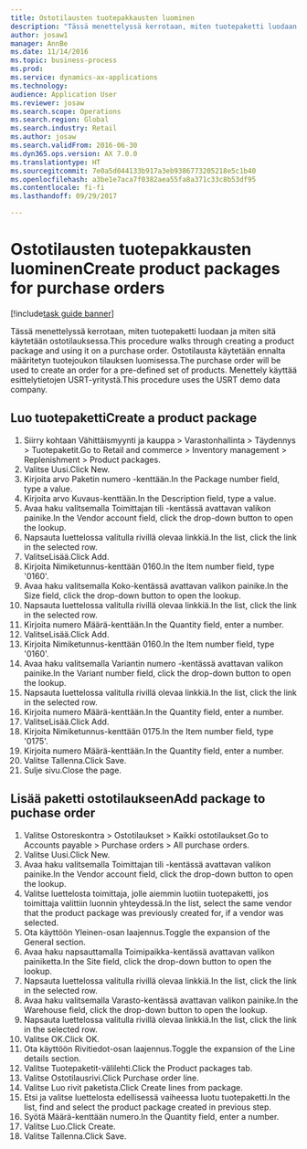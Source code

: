 ```yaml
--- 
title: Ostotilausten tuotepakkausten luominen
description: "Tässä menettelyssä kerrotaan, miten tuotepaketti luodaan ja miten sitä käytetään ostotilauksessa."
author: josaw1
manager: AnnBe
ms.date: 11/14/2016
ms.topic: business-process
ms.prod: 
ms.service: dynamics-ax-applications
ms.technology: 
audience: Application User
ms.reviewer: josaw
ms.search.scope: Operations
ms.search.region: Global
ms.search.industry: Retail
ms.author: josaw
ms.search.validFrom: 2016-06-30
ms.dyn365.ops.version: AX 7.0.0
ms.translationtype: HT
ms.sourcegitcommit: 7e0a5d044133b917a3eb9386773205218e5c1b40
ms.openlocfilehash: a3be1e7aca7f0382aea55fa8a371c33c8b53df95
ms.contentlocale: fi-fi
ms.lasthandoff: 09/29/2017

---
```

# <a name="create-product-packages-for-purchase-orders"></a><span data-ttu-id="8be9e-103">Ostotilausten tuotepakkausten luominen</span><span class="sxs-lookup"><span data-stu-id="8be9e-103">Create product packages for purchase orders</span></span>

[!include[task guide banner](../includes/task-guide-banner.md)]

<span data-ttu-id="8be9e-104">Tässä menettelyssä kerrotaan, miten tuotepaketti luodaan ja miten sitä käytetään ostotilauksessa.</span><span class="sxs-lookup"><span data-stu-id="8be9e-104">This procedure walks through creating a product package and using it on a purchase order.</span></span> <span data-ttu-id="8be9e-105">Ostotilausta käytetään ennalta määritetyn tuotejoukon tilauksen luomisessa.</span><span class="sxs-lookup"><span data-stu-id="8be9e-105">The purchase order will be used to create an order for a pre-defined set of products.</span></span> <span data-ttu-id="8be9e-106">Menettely käyttää esittelytietojen USRT-yritystä.</span><span class="sxs-lookup"><span data-stu-id="8be9e-106">This procedure uses the USRT demo data company.</span></span>


## <a name="create-a-product-package"></a><span data-ttu-id="8be9e-107">Luo tuotepaketti</span><span class="sxs-lookup"><span data-stu-id="8be9e-107">Create a product package</span></span>
1. <span data-ttu-id="8be9e-108">Siirry kohtaan Vähittäismyynti ja kauppa > Varastonhallinta > Täydennys > Tuotepaketit.</span><span class="sxs-lookup"><span data-stu-id="8be9e-108">Go to Retail and commerce > Inventory management > Replenishment > Product packages.</span></span>
2. <span data-ttu-id="8be9e-109">Valitse Uusi.</span><span class="sxs-lookup"><span data-stu-id="8be9e-109">Click New.</span></span>
3. <span data-ttu-id="8be9e-110">Kirjoita arvo Paketin numero -kenttään.</span><span class="sxs-lookup"><span data-stu-id="8be9e-110">In the Package number field, type a value.</span></span>
4. <span data-ttu-id="8be9e-111">Kirjoita arvo Kuvaus-kenttään.</span><span class="sxs-lookup"><span data-stu-id="8be9e-111">In the Description field, type a value.</span></span>
5. <span data-ttu-id="8be9e-112">Avaa haku valitsemalla Toimittajan tili -kentässä avattavan valikon painike.</span><span class="sxs-lookup"><span data-stu-id="8be9e-112">In the Vendor account field, click the drop-down button to open the lookup.</span></span>
6. <span data-ttu-id="8be9e-113">Napsauta luettelossa valitulla rivillä olevaa linkkiä.</span><span class="sxs-lookup"><span data-stu-id="8be9e-113">In the list, click the link in the selected row.</span></span>
7. <span data-ttu-id="8be9e-114">ValitseLisää.</span><span class="sxs-lookup"><span data-stu-id="8be9e-114">Click Add.</span></span>
8. <span data-ttu-id="8be9e-115">Kirjoita Nimiketunnus-kenttään 0160.</span><span class="sxs-lookup"><span data-stu-id="8be9e-115">In the Item number field, type '0160'.</span></span>
9. <span data-ttu-id="8be9e-116">Avaa haku valitsemalla Koko-kentässä avattavan valikon painike.</span><span class="sxs-lookup"><span data-stu-id="8be9e-116">In the Size field, click the drop-down button to open the lookup.</span></span>
10. <span data-ttu-id="8be9e-117">Napsauta luettelossa valitulla rivillä olevaa linkkiä.</span><span class="sxs-lookup"><span data-stu-id="8be9e-117">In the list, click the link in the selected row.</span></span>
11. <span data-ttu-id="8be9e-118">Kirjoita numero Määrä-kenttään.</span><span class="sxs-lookup"><span data-stu-id="8be9e-118">In the Quantity field, enter a number.</span></span>
12. <span data-ttu-id="8be9e-119">ValitseLisää.</span><span class="sxs-lookup"><span data-stu-id="8be9e-119">Click Add.</span></span>
13. <span data-ttu-id="8be9e-120">Kirjoita Nimiketunnus-kenttään 0160.</span><span class="sxs-lookup"><span data-stu-id="8be9e-120">In the Item number field, type '0160'.</span></span>
14. <span data-ttu-id="8be9e-121">Avaa haku valitsemalla Variantin numero -kentässä avattavan valikon painike.</span><span class="sxs-lookup"><span data-stu-id="8be9e-121">In the Variant number field, click the drop-down button to open the lookup.</span></span>
15. <span data-ttu-id="8be9e-122">Napsauta luettelossa valitulla rivillä olevaa linkkiä.</span><span class="sxs-lookup"><span data-stu-id="8be9e-122">In the list, click the link in the selected row.</span></span>
16. <span data-ttu-id="8be9e-123">Kirjoita numero Määrä-kenttään.</span><span class="sxs-lookup"><span data-stu-id="8be9e-123">In the Quantity field, enter a number.</span></span>
17. <span data-ttu-id="8be9e-124">ValitseLisää.</span><span class="sxs-lookup"><span data-stu-id="8be9e-124">Click Add.</span></span>
18. <span data-ttu-id="8be9e-125">Kirjoita Nimiketunnus-kenttään 0175.</span><span class="sxs-lookup"><span data-stu-id="8be9e-125">In the Item number field, type '0175'.</span></span>
19. <span data-ttu-id="8be9e-126">Kirjoita numero Määrä-kenttään.</span><span class="sxs-lookup"><span data-stu-id="8be9e-126">In the Quantity field, enter a number.</span></span>
20. <span data-ttu-id="8be9e-127">Valitse Tallenna.</span><span class="sxs-lookup"><span data-stu-id="8be9e-127">Click Save.</span></span>
21. <span data-ttu-id="8be9e-128">Sulje sivu.</span><span class="sxs-lookup"><span data-stu-id="8be9e-128">Close the page.</span></span>

## <a name="add-package-to-puchase-order"></a><span data-ttu-id="8be9e-129">Lisää paketti ostotilaukseen</span><span class="sxs-lookup"><span data-stu-id="8be9e-129">Add package to puchase order</span></span>
1. <span data-ttu-id="8be9e-130">Valitse Ostoreskontra > Ostotilaukset > Kaikki ostotilaukset.</span><span class="sxs-lookup"><span data-stu-id="8be9e-130">Go to Accounts payable > Purchase orders > All purchase orders.</span></span>
2. <span data-ttu-id="8be9e-131">Valitse Uusi.</span><span class="sxs-lookup"><span data-stu-id="8be9e-131">Click New.</span></span>
3. <span data-ttu-id="8be9e-132">Avaa haku valitsemalla Toimittajan tili -kentässä avattavan valikon painike.</span><span class="sxs-lookup"><span data-stu-id="8be9e-132">In the Vendor account field, click the drop-down button to open the lookup.</span></span>
4. <span data-ttu-id="8be9e-133">Valitse luettelosta toimittaja, jolle aiemmin luotiin tuotepaketti, jos toimittaja valittiin luonnin yhteydessä.</span><span class="sxs-lookup"><span data-stu-id="8be9e-133">In the list, select the same vendor that the product package was previously created for, if a vendor was selected.</span></span>
5. <span data-ttu-id="8be9e-134">Ota käyttöön Yleinen-osan laajennus.</span><span class="sxs-lookup"><span data-stu-id="8be9e-134">Toggle the expansion of the General section.</span></span>
6. <span data-ttu-id="8be9e-135">Avaa haku napsauttamalla Toimipaikka-kentässä avattavan valikon painiketta.</span><span class="sxs-lookup"><span data-stu-id="8be9e-135">In the Site field, click the drop-down button to open the lookup.</span></span>
7. <span data-ttu-id="8be9e-136">Napsauta luettelossa valitulla rivillä olevaa linkkiä.</span><span class="sxs-lookup"><span data-stu-id="8be9e-136">In the list, click the link in the selected row.</span></span>
8. <span data-ttu-id="8be9e-137">Avaa haku valitsemalla Varasto-kentässä avattavan valikon painike.</span><span class="sxs-lookup"><span data-stu-id="8be9e-137">In the Warehouse field, click the drop-down button to open the lookup.</span></span>
9. <span data-ttu-id="8be9e-138">Napsauta luettelossa valitulla rivillä olevaa linkkiä.</span><span class="sxs-lookup"><span data-stu-id="8be9e-138">In the list, click the link in the selected row.</span></span>
10. <span data-ttu-id="8be9e-139">Valitse OK.</span><span class="sxs-lookup"><span data-stu-id="8be9e-139">Click OK.</span></span>
11. <span data-ttu-id="8be9e-140">Ota käyttöön Rivitiedot-osan laajennus.</span><span class="sxs-lookup"><span data-stu-id="8be9e-140">Toggle the expansion of the Line details section.</span></span>
12. <span data-ttu-id="8be9e-141">Valitse Tuotepaketit-välilehti.</span><span class="sxs-lookup"><span data-stu-id="8be9e-141">Click the Product packages tab.</span></span>
13. <span data-ttu-id="8be9e-142">Valitse Ostotilausrivi.</span><span class="sxs-lookup"><span data-stu-id="8be9e-142">Click Purchase order line.</span></span>
14. <span data-ttu-id="8be9e-143">Valitse Luo rivit paketista.</span><span class="sxs-lookup"><span data-stu-id="8be9e-143">Click Create lines from package.</span></span>
15. <span data-ttu-id="8be9e-144">Etsi ja valitse luettelosta edellisessä vaiheessa luotu tuotepaketti.</span><span class="sxs-lookup"><span data-stu-id="8be9e-144">In the list, find and select the product package created in previous step.</span></span>
16. <span data-ttu-id="8be9e-145">Syötä Määrä-kenttään numero.</span><span class="sxs-lookup"><span data-stu-id="8be9e-145">In the Quantity field, enter a number.</span></span>
17. <span data-ttu-id="8be9e-146">Valitse Luo.</span><span class="sxs-lookup"><span data-stu-id="8be9e-146">Click Create.</span></span>
18. <span data-ttu-id="8be9e-147">Valitse Tallenna.</span><span class="sxs-lookup"><span data-stu-id="8be9e-147">Click Save.</span></span>


